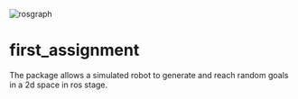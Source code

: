 ![rosgraph](https://user-images.githubusercontent.com/77781922/115150623-bf2e9780-a058-11eb-9505-58a8d85e660a.png)
# first_assignment
 The package allows a simulated robot to generate and reach random goals in a 2d space in ros stage.
 
